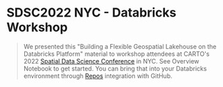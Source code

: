 # SDSC2022 NYC - Databricks Workshop

> We presented this "Building a Flexible Geospatial Lakehouse on the Databricks Platform" material to workshop attendees at CARTO's 2022 [Spatial Data Science Conference](https://spatial-data-science-conference.com/2022/newyork/#workshops) in NYC. See Overview Notebook to get started. You can bring that into your Databricks environment through [Repos](https://docs.databricks.com/repos/index.html) integration with GitHub. 